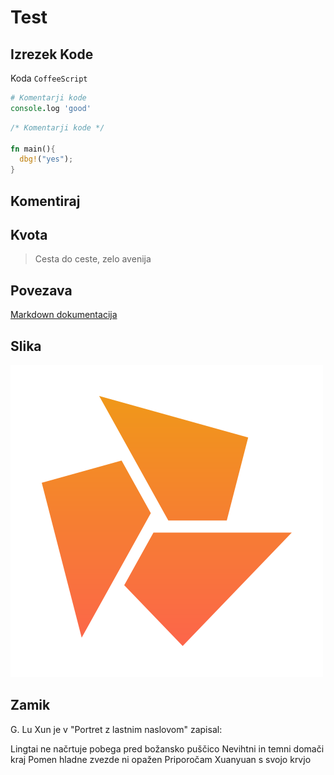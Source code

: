 [Markdown 全局注释]:#

# Test

## Izrezek Kode

Koda `CoffeeScript`

```coffee
# Komentarji kode
console.log 'good'


```

```rust
/* Komentarji kode */

fn main(){
  dbg!("yes");
}
```

## Komentiraj

<!-- HTML 注释 --> 

<!-- 多行注释 --> 

## Kvota

> Cesta do ceste, zelo avenija

## Povezava

[Markdown dokumentacija](https://github.com/xxai-art/xxai-art-md)

## Slika

![xxAI.Identiteta blagovne znamke Art](https://raw.githubusercontent.com/xxai-art/web/main/file/svg/logo.svg)

## Zamik

G. Lu Xun je v "Portret z lastnim naslovom" zapisal:

  Lingtai ne načrtuje pobega pred božansko puščico
  Nevihtni in temni domači kraj
  Pomen hladne zvezde ni opažen
  Priporočam Xuanyuan s svojo krvjo


